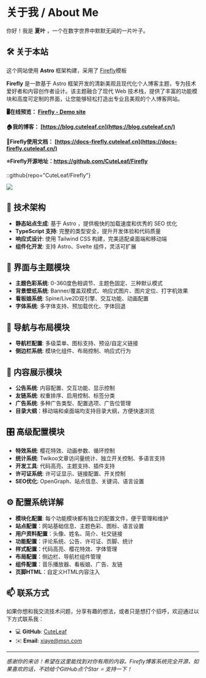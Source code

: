 # 关于我 / About Me

你好！我是 **夏叶** ，一个在数字世界中默默无闻的一片叶子。

## 🛠️ 关于本站

这个网站使用 **Astro** 框架构建，采用了 [Firefly](https://github.com/CuteLeaf/Firefly)模板


**Firefly** 是一款基于 Astro 框架开发的清新美观且现代化个人博客主题，专为技术爱好者和内容创作者设计。该主题融合了现代 Web 技术栈，提供了丰富的功能模块和高度可定制的界面，让您能够轻松打造出专业且美观的个人博客网站。


**🖥️在线预览： [Firefly - Demo site](https://demo-firefly.netlify.app/)**

**🏠我的博客： [https://blog.cuteleaf.cn](https://blog.cuteleaf.cn/)**

**📝Firefly使用文档： [https://docs-firefly.cuteleaf.cn](https://docs-firefly.cuteleaf.cn/)**

**⭐Firefly开源地址：https://github.com/CuteLeaf/Firefly** 

::github{repo="CuteLeaf/Firefly"}

<img src="/assets/images/firefly.png" />


## 🚀 技术架构

- **静态站点生成**: 基于 Astro ，提供极快的加载速度和优秀的 SEO 优化
- **TypeScript 支持**: 完整的类型安全，提升开发体验和代码质量
- **响应式设计**: 使用 Tailwind CSS 构建，完美适配桌面端和移动端
- **组件化开发**: 支持 Astro、Svelte 组件，灵活可扩展


## 🎨 界面与主题模块

- **主题色彩系统**: 0-360度色相调节、主题色固定、三种默认模式
- **背景壁纸系统**: Banner/覆盖双模式、响应式图片、图片定位、打字机效果
- **看板娘系统**: Spine/Live2D双引擎、交互功能、动画配置
- **字体系统**: 多字体支持、预加载优化、字体回退

## 🧭 导航与布局模块

- **导航栏配置**: 多级菜单、图标支持、预设/自定义链接
- **侧边栏系统**: 模块化组件、布局控制、响应式行为

## 📢 内容展示模块

- **公告系统**: 内容配置、交互功能、显示控制
- **友链系统**: 权重排序、启用控制、标签分类
- **广告系统**: 多种广告类型、配置选项、广告位管理
- **目录大纲**：移动端和桌面端均支持目录大纲，方便快速浏览

## 🎛️ 高级配置模块

- **特效系统**: 樱花特效、动画参数、循环控制
- **统计系统**: Twikoo文章访问量统计、独立开关控制、多语言支持
- **开发工具**: 代码高亮、主题支持、插件支持
- **许可证系统**: 许可证显示、链接配置、开关控制
- **SEO优化**: OpenGraph、站点信息、关键词、语言设置

## ⚙️ 配置系统详解

- **模块化配置**: 每个功能模块都有独立的配置文件，便于管理和维护
- **站点配置**：网站基础信息、主题色彩、图标、语言设置
- **用户资料配置**：头像、姓名、简介、社交链接
- **功能配置**：评论系统、公告、许可证、页脚、统计
- **样式配置**：代码高亮、樱花特效、字体管理
- **布局配置**：侧边栏、导航栏组件管理
- **组件配置**：音乐播放器、看板娘、广告、友链
- **页脚HTML**：自定义HTML内容注入

## 📫 联系方式

如果你想和我交流技术问题，分享有趣的想法，或者只是想打个招呼，欢迎通过以下方式联系我：

- 💻 **GitHub**: [CuteLeaf](https://github.com/CuteLeaf)
- ✉️ **Email**: [xiaye@msn.com](mailto:xiaye@msn.com)

---

*感谢你的来访！希望在这里能找到对你有用的内容。Firefly博客系统完全开源，如果喜欢的话，不妨给个GitHub点个Star ⭐ 支持一下！*

